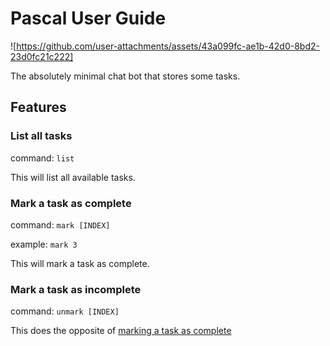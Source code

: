 # Pascal User Guide

![https://github.com/user-attachments/assets/43a099fc-ae1b-42d0-8bd2-23d0fc21c222]

The absolutely minimal chat bot that stores some tasks.

## Features

### List all tasks

command: `list`

This will list all available tasks.

### Mark a task as complete

command: `mark [INDEX]`

example: `mark 3`

This will mark a task as complete.

### Mark a task as incomplete

command: `unmark [INDEX]`

This does the opposite of [marking a task as complete](#mark-a-task-as-complete)
